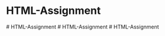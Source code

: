 # HTML-Assignment
#   H T M L - A s s i g n m e n t  
 #   H T M L - A s s i g n m e n t  
 # HTML-Assignment
